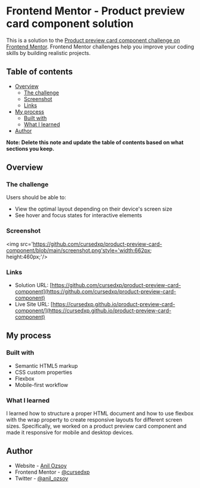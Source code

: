 # Frontend Mentor - Product preview card component solution

This is a solution to the [Product preview card component challenge on Frontend Mentor](https://www.frontendmentor.io/challenges/product-preview-card-component-GO7UmttRfa). Frontend Mentor challenges help you improve your coding skills by building realistic projects.

## Table of contents

- [Overview](#overview)
  - [The challenge](#the-challenge)
  - [Screenshot](#screenshot)
  - [Links](#links)
- [My process](#my-process)
  - [Built with](#built-with)
  - [What I learned](#what-i-learned)
- [Author](#author)

**Note: Delete this note and update the table of contents based on what sections you keep.**

## Overview

### The challenge

Users should be able to:

- View the optimal layout depending on their device's screen size
- See hover and focus states for interactive elements

### Screenshot

<img src='https://github.com/cursedxp/product-preview-card-component/blob/main/screenshot.png'style='width:662px; height:460px;'/>

### Links

- Solution URL: [https://github.com/cursedxp/product-preview-card-component](https://github.com/cursedxp/product-preview-card-component)
- Live Site URL: [https://cursedxp.github.io/product-preview-card-component/](https://cursedxp.github.io/product-preview-card-component)

## My process

### Built with

- Semantic HTML5 markup
- CSS custom properties
- Flexbox
- Mobile-first workflow

### What I learned

I learned how to structure a proper HTML document and how to use flexbox with the wrap property to create responsive layouts for different screen sizes. Specifically, we worked on a product preview card component and made it responsive for mobile and desktop devices.

## Author

- Website - [Anil Ozsoy](https://github.com/cursedxp)
- Frontend Mentor - [@cursedxp](https://www.frontendmentor.io/profile/cursedxp)
- Twitter - [@anil_ozsoy](https://www.twitter.com/yourusername)
